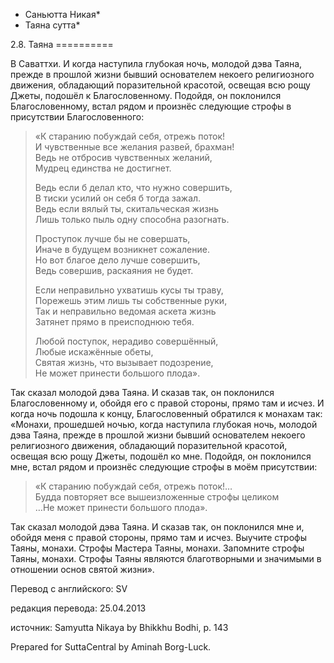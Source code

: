 * Саньютта Никая*
* Таяна сутта*

2\.8\. Таяна
\=\=\=\=\=\=\=\=\=\=

В Саваттхи\. И когда наступила глубокая ночь, молодой дэва Таяна, прежде в прошлой жизни бывший основателем некоего религиозного движения, обладающий поразительной красотой, освещая всю рощу Джеты, подошёл к Благословенному\. Подойдя, он поклонился Благословенному, встал рядом и произнёс следующие строфы в присутствии Благословенного:

> «К старанию побуждай себя, отрежь поток\!  
> И чувственные все желания развей, брахман\!  
> Ведь не отбросив чувственных желаний,  
> Мудрец единства не достигнет\.  
>   
> Ведь если б делал кто, что нужно совершить,  
> В тиски усилий он себя б тогда зажал\.  
> Ведь если вялый ты, скитальческая жизнь  
> Лишь только пыль одну способна разогнать\.  
>   
> Проступок лучше бы не совершать,  
> Иначе в будущем возникнет сожаление\.  
> Но вот благое дело лучше совершить,  
> Ведь совершив, раскаяния не будет\.  
>   
> Если неправильно ухватишь кусы ты траву,  
> Порежешь этим лишь ты собственные руки,  
> Так и неправильно ведомая аскета жизнь  
> Затянет прямо в преисподнюю тебя\.  
>   
> Любой поступок, нерадиво совершённый,  
> Любые искажённые обеты,  
> Святая жизнь, что вызывает подозрение,  
> Не может принести большого плода»\.

Так сказал молодой дэва Таяна\. И сказав так, он поклонился Благословенному и, обойдя его с правой стороны, прямо там и исчез\. И когда ночь подошла к концу, Благословенный обратился к монахам так: «Монахи, прошедшей ночью, когда наступила глубокая ночь, молодой дэва Таяна, прежде в прошлой жизни бывший основателем некоего религиозного движения, обладающий поразительной красотой, освещая всю рощу Джеты, подошёл ко мне\. Подойдя, он поклонился мне, встал рядом и произнёс следующие строфы в моём присутствии:

> «К старанию побуждай себя, отрежь поток\!…  
> Будда повторяет все вышеизложенные строфы целиком  
> …Не может принести большого плода»\.

Так сказал молодой дэва Таяна\. И сказав так, он поклонился мне и, обойдя меня с правой стороны, прямо там и исчез\. Выучите строфы Таяны, монахи\. Строфы Мастера Таяны, монахи\. Запомните строфы Таяны, монахи\. Строфы Таяны являются благотворными и значимыми в отношении основ святой жизни»\.

Перевод с английского: SV

редакция перевода: 25\.04\.2013

источник: Samyutta Nikaya by Bhikkhu Bodhi, p\. 143

Prepared for SuttaCentral by Aminah Borg\-Luck\.